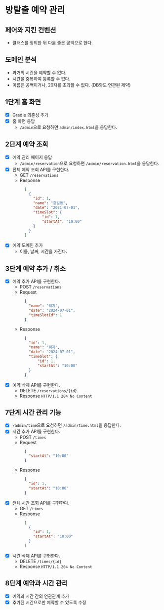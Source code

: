 # 방탈출 예약 관리

## 페어와 지킨 컨벤션

- 클래스를 정의한 뒤 다음 줄은 공백으로 한다.

## 도메인 분석

- 과거의 시간을 예약할 수 없다.
- 시간을 중복하여 등록할 수 없다.
- 이름은 공백이거나, 20자를 초과할 수 없다. (DB와도 연관된 제약)

## 1단계 홈 화면

- [x] Gradle 의존성 추가
- [x] 홈 화면 응답
    - `/admin`으로 요청하면 `admin/index.html`을 응답한다.

## 2단계 예약 조회

- [x] 예약 관리 페이지 응답
    - `/admin/reservation`으로 요청하면 `/admin/reservation.html`을 응답한다.
- [x] 전체 예약 조회 API를 구현한다.
    - GET `/reservations`
    - Response
      ```json
        [
          {
            "id": 1,
            "name": "홍길동",
            "date": "2021-07-01",
            "timeSlot": {
                "id": 1,
                "startAt": "10:00"
            }
          }
        ]
        ```
- [x] 예약 도메인 추가
    - 이름, 날짜, 시간을 가진다.

## 3단계 예약 추가 / 취소

- [x] 예약 추가 API를 구현한다.
    - POST `/reservations`
    - Request
      ```json
        {
          "name": "웨지",
          "date": "2024-07-01",
          "timeSlotId": 1
        }
        ```
    - Response
      ```json
        {
          "id": 1,
          "name": "웨지",
          "date": "2024-07-01",
          "timeSlot": {
              "id": 1,
              "startAt": "10:00"
          }
        }
        ```
- [x] 예약 삭제 API를 구현한다.
    - DELETE `/reservations/{id}`
    - Response `HTTP/1.1 204 No Content`

## 7단계 시간 관리 기능

- [x] `/admin/time`으로 요청하면 `/admin/time.html`을 응답한다.
- [x] 시간 추가 API를 구현한다.
    - POST `/times`
    - Request
      ```json
        {
          "startAt": "10:00"
        }
        ```
    - Response
      ```json
        {
          "id": 1,
          "startAt": "10:00"
        }
        ```
- [x] 전체 시간 조회 API를 구현한다.
    - GET `/times`
    - Response
      ```json
        [
          {
            "id": 1,
            "startAt": "10:00"
          }
        ]
        ```
- [x] 시간 삭제 API를 구현한다.
    - DELETE `/times/{id}`
    - Response `HTTP/1.1 204 No Content`

## 8단계 예약과 시간 관리

- [x] 예약과 시간 간의 연관관계 추가
- [x] 추가된 시간으로만 예약할 수 있도록 수정

